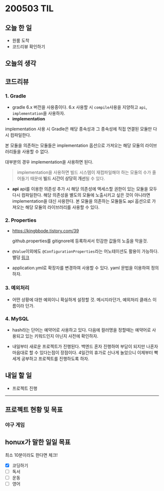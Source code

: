 # 200503 TIL

## 오늘 한 일

- 원룸 도착
- 코드리뷰 확인하기

## 오늘의 생각

## 코드리뷰

### 1. Gradle

- gradle 6.x 버전을 사용중이다. 6.x 사용할 시 `compile`사용을 지양하고 `api`, `implementation`을 사용하자.
- **implementation**

implementation 사용 시 Gradle은 해당 종속성과 그 종속성에 직접 연결된 모듈만 다시 컴파일한다.

본 모듈을 의존하는 모듈들은 implementation 옵션으로 가져오는 해당 모듈의 라이브러리들을 사용할 수 없다.

대부분의 경우 implementation을 사용하면 된다.

> implementation을 사용하면 빌드 시스템이 재컴파일해야 하는 모듈의 수가 줄어들기 때문에 **빌드 시간이 상당히 개선**될 수 있다.

- **api**
   api를 이용한 의존성 추가 시 해당 의존성에 액세스할 권한이 있는 모듈을 모두 다시 컴파일한다.
   해당 의존성을 별도의 모듈에 노출시키고 싶은 것이 아니라면 implementation을 대신 사용한다.
   본 모듈을 의존하는 모듈들도 api 옵션으로 가져오는 해당 모듈의 라이브러리를 사용할 수 있다.

### 2. Properties

- https://kingbbode.tistory.com/39

  github.properties를 gitignore에 등록하셔서 민감한 값들의 노출을 막을것.

- `@Value`이외에도 `@ConfigurationProperties`라는 어노테이션도 활용이 가능하다. 밸덩 [링크](https://www.baeldung.com/configuration-properties-in-spring-boot)

- application.yml로 확장자를 변경하여 사용할 수 있다. yaml 문법을 이용하여 정의하자.

### 3. 예외처리

- 어떤 상황에 대한 예외이니 확실하게 설정할 것. 메시지라던가,  예외처리 클래스 이름이라 던가.

### 4. MySQL

- hash라는 단어는 예약어로 사용하고 있다. 다음에 컬러명을 정할때는 예약어로 사용되고 있는 키워드인지 아닌지 사전에 확인하자.



- 내일부터 새로운 프로젝트가 진행된다. 백엔드 혼자 진행하여 부담이 되지만 나혼자 마음대로 할 수 있다는점이 장점이다. 4일간의 휴가로 신나게 놀았으니 이제부터 빡세게 공부하고 프로젝트를 진행하도록 하자.

## 내일 할 일

- 프로젝트 진행

------

## 프로젝트 현황 및 목표

### 야구 게임

## honux가 말한 일일 목표

최소 10분이라도 한다면 체크!

- [x] 코딩하기
- [ ] 독서
- [ ] 운동
- [ ] 영어